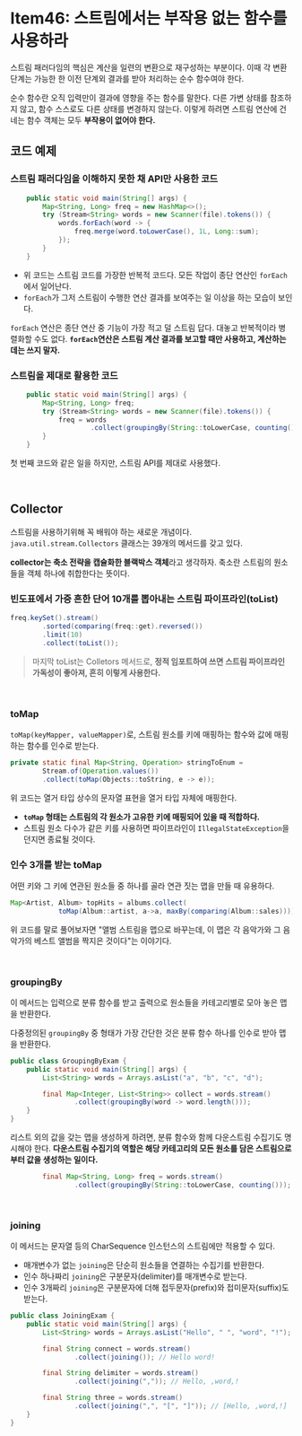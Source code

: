 # Item46: 스트림에서는 부작용 없는 함수를 사용하라

스트림 패러다임의 핵심은 계산을 일련의 변환으로 재구성하는 부분이다. 이때 각 변환 단계는 가능한 한 이전 단계외 결과를 받아 처리하는 순수 함수여야 한다.

순수 함수란 오직 입력만이 결과에 영향을 주는 함수를 말한다. 다른 가변 상태를 참조하지 않고, 함수 스스로도 다른 상태를 변경하지 않는다. 이렇게 하려면 스트림 연산에 건네는 함수 객체는 모두 **부작용이 없어야 한다.**

## 코드 예제

### 스트림 패러다임을 이해하지 못한 채 API만 사용한 코드

~~~java
    public static void main(String[] args) {
        Map<String, Long> freq = new HashMap<>();
        try (Stream<String> words = new Scanner(file).tokens()) {
            words.forEach(word -> {
                freq.merge(word.toLowerCase(), 1L, Long::sum);
            });
        }
    }
~~~

- 위 코드는 스트림 코드를 가장한 반복적 코드다. 모든 작업이 종단 연산인 `forEach`에서 일어난다.
- `forEach`가 그저 스트림이 수행한 연산 결과를 보여주는 일 이상을 하는 모습이 보인다.

`forEach` 연산은 종단 연산 중 기능이 가장 적고 덜 스트림 답다. 대놓고 반복적이라 병렬화할 수도 없다. **`forEach`연산은 스트림 계산 결과를 보고할 때만 사용하고, 계산하는 데는 쓰지 말자.**

### 스트림을 제대로 활용한 코드

~~~java
    public static void main(String[] args) {
        Map<String, Long> freq;
        try (Stream<String> words = new Scanner(file).tokens()) {
            freq = words
                    .collect(groupingBy(String::toLowerCase, counting()));
        }
    }
~~~

첫 번째 코드와 같은 일을 하지만, 스트림 API를 제대로 사용했다.

</br >

## Collector

스트림을 사용하기위해 꼭 배워야 하는 새로운 개념이다. `java.util.stream.Collectors` 클래스는 39개의 메서드를 갖고 있다.

**collector는 축소 전략을 캡슐화한 블랙박스 객체**라고 생각하자. 축소란 스트림의 원소들을 객체 하나에 취합한다는 뜻이다.

### 빈도표에서 가증 흔한 단어 10개를 뽑아내는 스트림 파이프라인(toList)

```java
freq.keySet().stream()
        .sorted(comparing(freq::get).reversed())
        .limit(10)
        .collect(toList());
```

> 마지막 toList는 Colletors 메서드로, **정적 임포트하여 쓰면 스트림 파이프라인 가독성이 좋아져, 흔히 이렇게 사용한다.**

</br >

### toMap

`toMap(keyMapper, valueMapper)`로, 스트림 원소를 키에 매핑하는 함수와 값에 매핑하는 함수를 인수로 받는다.

~~~java
private static final Map<String, Operation> stringToEnum = 
        Stream.of(Operation.values())
        .collect(toMap(Objects::toString, e -> e));
~~~

위 코드는 열거 타입 상수의 문자열 표현을 열거 타입 자체에 매핑한다.

- **`toMap` 형태는 스트림의 각 원소가 고유한 키에 매핑되어 있을 때 적합하다.**
- 스트림 원소 다수가 같은 키를 사용하면 파이프라인이 `IllegalStateException`을 던지면 종료될 것이다.

### 인수 3개를 받는 toMap

어떤 키와 그 키에 연관된 원소들 중 하나를 골라 연관 짓는 맵을 만들 때 유용하다.

~~~java
Map<Artist, Album> topHits = albums.collect(
            toMap(Album::artist, a->a, maxBy(comparing(Album::sales))));
~~~

위 코드를 말로 풀어보자면 "앨범 스트림을 맵으로 바꾸는데, 이 맵은 각 음악가와 그 음악가의 베스트 앨범을 짝지은 것이다"는 이야기다.

</br >

### groupingBy

이 메서드는 입력으로 분류 함수를 받고 출력으로 원소들을 카테고리별로 모아 놓은 맵을 반환한다.

다중정의된 `groupingBy` 중 형태가 가장 간단한 것은 분류 함수 하나를 인수로 받아 맵을 반환한다.

~~~java
public class GroupingByExam {
    public static void main(String[] args) {
        List<String> words = Arrays.asList("a", "b", "c", "d");

        final Map<Integer, List<String>> collect = words.stream()
                .collect(groupingBy(word -> word.length()));
    }
}
~~~

리스트 외의 값을 갖는 맵을 생성하게 하려면, 분류 함수와 함께 다운스트림 수집기도 명시해야 한다. **다운스트림 수집기의 역할은 해당 카테고리의 모든 원소를 담은 스트림으로부터 값을 생성하는 일이다.** 

~~~java
        final Map<String, Long> freq = words.stream()
                .collect(groupingBy(String::toLowerCase, counting()));
~~~

</br >

### joining

이 메서드는 문자열 등의 CharSequence 인스턴스의 스트림에만 적용할 수 있다.

- 매개변수가 없는 `joining`은 단순히 원소들을 연결하는 수집기를 반환한다.
- 인수 하나짜리 `joining`은 구분문자(delimiter)를 매개변수로 받는다.
- 인수 3개짜리 `joining`은 구분문자에 더해 접두문자(prefix)와 접미문자(suffix)도 받는다.

```java
public class JoiningExam {
    public static void main(String[] args) {
        List<String> words = Arrays.asList("Hello", " ", "word", "!");

        final String connect = words.stream()
                .collect(joining()); // Hello word!

        final String delimiter = words.stream()
                .collect(joining(",")); // Hello, ,word,!

        final String three = words.stream()
                .collect(joining(",", "[", "]")); // [Hello, ,word,!]
    }
}
```

